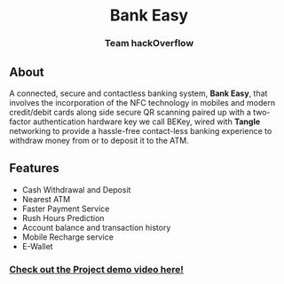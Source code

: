 <h1 align="center">Bank Easy</h1>
<h3 align="center">Team hackOverflow</h3>

## About
A connected, secure and contactless banking system, **Bank Easy**, that involves the incorporation of the NFC technology in mobiles and modern credit/debit cards along side secure QR scanning paired up with a two-factor authentication hardware key we call BEKey, wired with **Tangle** networking to provide a hassle-free contact-less banking experience to withdraw money from or to deposit it to the ATM.

## Features
* Cash Withdrawal and Deposit
* Nearest ATM
* Faster Payment Service
* Rush Hours Prediction
* Account balance and transaction history
* Mobile Recharge service
* E-Wallet

### [Check out the Project demo video here!](https://youtu.be/PvgbTnNox_k)
